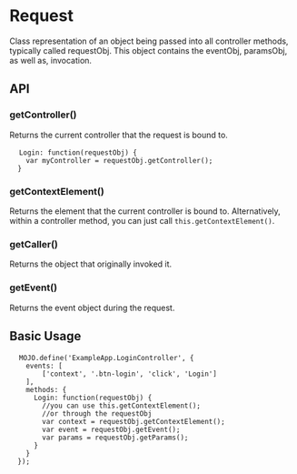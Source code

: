 # Request

Class representation of an object being passed into all controller methods, typically called
requestObj. This object contains the eventObj, paramsObj, as well as, invocation.

## API


### getController() 

Returns the current controller that the request is bound to.

<pre>
  <code>Login: function(requestObj) {
    var myController = requestObj.getController();
  }</code>
</pre>

### getContextElement()

Returns the element that the current controller is bound to. Alternatively, within a controller method, you can just call <code>this.getContextElement()</code>.

### getCaller()

Returns the object that originally invoked it.

### getEvent()

Returns the event object during the request.

## Basic Usage

<pre>
  <code>MOJO.define('ExampleApp.LoginController', {
    events: [
        ['context', '.btn-login', 'click', 'Login']
    ],
    methods: {
      Login: function(requestObj) {
        //you can use this.getContextElement();
        //or through the requestObj
        var context = requestObj.getContextElement();
        var event = requestObj.getEvent();
        var params = requestObj.getParams();
      }
    }
  });</code>
</pre>